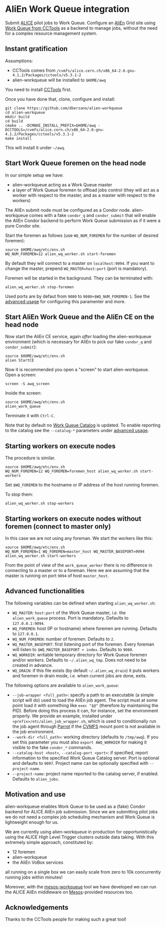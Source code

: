 AliEn Work Queue integration
============================

Submit [ALICE](https://alice.cern.ch) pilot jobs to Work Queue. Configure an
[AliEn](https://alien.cern.ch) Grid site using [Work Queue from
CCTools](http://ccl.cse.nd.edu/software/manuals/workqueue.html) as a backend to
manage jobs, without the need for a complex resource management system.


Instant gratification
---------------------

Assumptions:

* CCTools comes from `/cvmfs/alice.cern.ch/x86_64-2.6-gnu-4.1.2/Packages/cctools/v5.3.1-2`
* alien-workqueue will be installed to `$HOME/awq`

You need to install [CCTools](http://ccl.cse.nd.edu/software/downloadfiles.php)
first.

Once you have done that, clone, configure and install:

    git clone https://github.com/dberzano/alien-workqueue
    cd alien-workqueue
    mkdir build
    cd build
    cmake .. -DCMAKE_INSTALL_PREFIX=$HOME/awq -DCCTOOLS=/cvmfs/alice.cern.ch/x86_64-2.6-gnu-4.1.2/Packages/cctools/v5.3.1-2
    make install

This will install it under `~/awq`.


Start Work Queue foremen on the head node
-----------------------------------------

In our simple setup we have:

* alien-workqueue acting as a Work Queue master
* a layer of Work Queue foremen to offload jobs control (they will act as a
  worker with respect to the master, and as a master with respect to the
  workers)

The AliEn submit node must be configured as a Condor node. alien-workqueue
comes with a fake `condor_q` and `condor_submit` that will enable the AliEn
Condor backend to perform Work Queue submission as if it were a pure Condor
site.

Start the foremen as follows (use `WQ_NUM_FOREMEN` for the number of desired
foremen):

    source $HOME/awq/etc/env.sh
    WQ_NUM_FOREMEN=12 alien_wq_worker.sh start-foremen

By default they will connect to a master on `localhost:9094`. If you want to
change the master, prepend `WQ_MASTER=host:port` (port is mandatory).

Foremen will be started in the background. They can be terminated with:

    alien_wq_worker.sh stop-foremen

Used ports are by defaut from `9080` to `9080+$WQ_NUM_FOREMEN-1`. See the
[advanced usage](#advanced-functionalities) for configuring this paramenter and
more.


Start AliEn Work Queue and the AliEn CE on the head node
--------------------------------------------------------

Now start the AliEn CE service, again *after* loading the alien-workqueue
environment (which is necessary for AliEn to pick our fake `condor_q` and
`condor_submit`):

    source $HOME/awq/etc/env.sh
    alien StartCE

Now it is recommended you open a "screen" to start alien-workqueue. Open a
screen:

    screen -S awq_screen

Inside the screen:

    source $HOME/awq/etc/env.sh
    alien_work_queue

Terminate it with `Ctrl-C`.

Note that by default no [Work Queue
Catalog](http://ccl.cse.nd.edu/software/manuals/catalog.html) is updated. To
enable reporting to the catalog see the `--catalog-*` parameters under
[advanced usage](#advanced-functionalities).


Starting workers on execute nodes
---------------------------------

The procedure is similar.

    source $HOME/awq/etc/env.sh
    WQ_NUM_FOREMEN=12 WQ_FOREMEN=foremen_host alien_wq_worker.sh start-workers

Set `$WQ_FOREMEN` to the hostname or IP address of the host running foremen.

To stop them:

    alien_wq_worker.sh stop-workers


Starting workers on execute nodes without foremen (connect to master only)
--------------------------------------------------------------------------

In this case we are not using any foreman. We start the workers like this:

    source $HOME/awq/etc/env.sh
    WQ_NUM_FOREMEN=1 WQ_FOREMEN=master_host WQ_MASTER_BASEPORT=9094 alien_wq_worker.sh start-workers

From the point of view of the `work_queue_worker` there is no difference in
connecting to a master or to a foreman. Here we are assuming that the master is
running on port `9094` of host `master_host`.


Advanced functionalities
------------------------

The following variables can be defined when starting `alien_wq_worker.sh`:

* `WQ_MASTER`: `host:port` of the Work Queue master, _i.e._ the
  `alien_work_queue` process. Port is mandatory. Defaults to `127.0.0.1:9094`.
* `WQ_FOREMEN`: host (IP or hostname) where foremen are running. Defaults to
  `127.0.0.1`.
* `WQ_NUM_FOREMEN`: number of foremen. Defaults to `2`.
* `WQ_MASTER_BASEPORT`: first listening port of the foremen. Every foreman will
  listen to `$WQ_MASTER_BASEPORT + index`. Defaults to `9080`.
* `WQ_WORKDIR`: writable temporary directory for Work Queue foremen and/or
  workers. Defaults to `~/.alien_wq_tmp`. Does not need to be created in
  advance.
* `WQ_DRAIN`: if this file exists (by default `~/.alien_wq_drain`) it puts
  workers and foremen in drain mode, _i.e._ when current jobs are done, exits.

The following options are available to `alien_work_queue`:

* `--job-wrapper <full_path>`: specify a path to an executable (a simple script
  will do) used to load the AliEn job agent. The script must at some point load
  it with something like `exec "$@"` (therefore by maintaining the PID). Before
  doing this process it can, for instance, set the environment properly. We
  provide an example, installed under `<prefix>/etc/alien_job_wrapper.sh`, which
  is used to conditionally run the job agent through
  [Parrot](http://ccl.cse.nd.edu/software/parrot/) if the
  [CVMFS](https://cernvm.cern.ch/portal/filesystem) mount point is not available
  in the job environment.
* `--work-dir <full_path>`: working directory (defaults to `/tmp/awq`). If you
  set this parameter you must also `export AWQ_WORKDIR` for making it visible
  to the fake `condor_*` commands.
* `--catalog-host <host>`, `--catalog-port <port>`: if specified, report
  information to the specified Work Queue Catalog server. Port is optional and
  defaults to `9097`. Project name can be optionally specified with
  `--project-name`.
* `--project-name`: project name reported to the catalog server, if enabled.
  Defaults to `alien_jobs`.


Motivation and use
------------------

alien-workqueue enables Work Queue to be used as a (fake) Condor backend for
ALICE AliEn job submission. Since we are submitting pilot jobs we do not need a
complex job scheduling mechanism and Work Queue is lightweight enough for us.

We are currently using alien-workqueue in production for opportunistically
using the ALICE High Level Trigger clusters outside data taking. With this
extremely simple approach, constituted by:

* 12 foremen
* alien-workqueue
* the AliEn VoBox services

all running on a single box we can easily scale from zero to 10k concurrently
running jobs within minutes!

Moreover, with the [mesos-workqueue](https://github.com/alisw/mesos-workqueue)
tool we have developed we can run the ALICE AliEn middleware on
[Mesos](http://mesos.apache.org/)-provided resources too.


Acknowledgements
----------------

Thanks to the CCTools people for making such a great tool!
